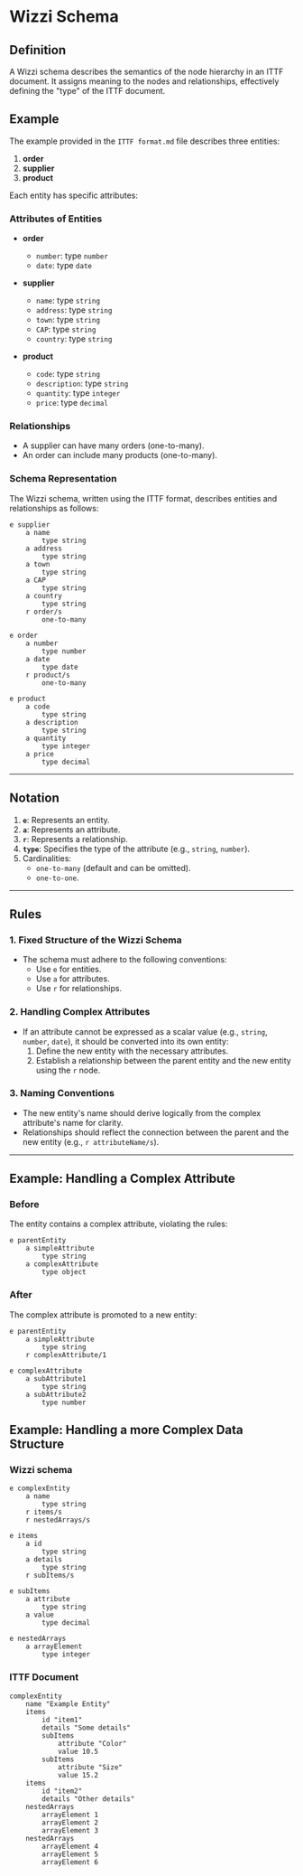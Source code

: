 # Wizzi Schema

## Definition

A Wizzi schema describes the semantics of the node hierarchy in an ITTF document. It assigns meaning to the nodes and relationships, effectively defining the "type" of the ITTF document.

## Example

The example provided in the `ITTF format.md` file describes three entities:  
1. **order**  
2. **supplier**  
3. **product**  

Each entity has specific attributes:  

### Attributes of Entities

- **order**  
  - `number`: type `number`  
  - `date`: type `date`  

- **supplier**  
  - `name`: type `string`  
  - `address`: type `string`  
  - `town`: type `string`  
  - `CAP`: type `string`  
  - `country`: type `string`  

- **product**  
  - `code`: type `string`  
  - `description`: type `string`  
  - `quantity`: type `integer`  
  - `price`: type `decimal`  

### Relationships

- A supplier can have many orders (one-to-many).  
- An order can include many products (one-to-many).  

### Schema Representation

The Wizzi schema, written using the ITTF format, describes entities and relationships as follows:

```ittf
e supplier
    a name
        type string
    a address
        type string
    a town
        type string
    a CAP
        type string
    a country
        type string
    r order/s
        one-to-many

e order
    a number
        type number
    a date
        type date
    r product/s
        one-to-many

e product
    a code
        type string 
    a description
        type string
    a quantity
        type integer
    a price
        type decimal
```

---

## Notation

1. **`e`**: Represents an entity.  
2. **`a`**: Represents an attribute.  
3. **`r`**: Represents a relationship.  
4. **`type`**: Specifies the type of the attribute (e.g., `string`, `number`).  
5. Cardinalities:  
   - `one-to-many` (default and can be omitted).  
   - `one-to-one`.

---

## Rules

### 1. Fixed Structure of the Wizzi Schema
- The schema must adhere to the following conventions:
  - Use `e` for entities.
  - Use `a` for attributes.
  - Use `r` for relationships.

### 2. Handling Complex Attributes
- If an attribute cannot be expressed as a scalar value (e.g., `string`, `number`, `date`), it should be converted into its own entity:
  1. Define the new entity with the necessary attributes.
  2. Establish a relationship between the parent entity and the new entity using the `r` node.

### 3. Naming Conventions
- The new entity's name should derive logically from the complex attribute's name for clarity.
- Relationships should reflect the connection between the parent and the new entity (e.g., `r attributeName/s`).

---

## Example: Handling a Complex Attribute

### Before
The entity contains a complex attribute, violating the rules:

```ittf
e parentEntity
    a simpleAttribute
        type string
    a complexAttribute
        type object
```

### After
The complex attribute is promoted to a new entity:

```ittf
e parentEntity
    a simpleAttribute
        type string
    r complexAttribute/1

e complexAttribute
    a subAttribute1
        type string
    a subAttribute2
        type number
```

## Example: Handling a more Complex Data Structure

### Wizzi schema
```ittf
e complexEntity
    a name
        type string
    r items/s
    r nestedArrays/s

e items
    a id
        type string
    a details
        type string
    r subItems/s

e subItems
    a attribute
        type string
    a value
        type decimal

e nestedArrays
    a arrayElement
        type integer
```

### ITTF Document
```ittf
complexEntity
    name "Example Entity"
    items
        id "item1"
        details "Some details"
        subItems
            attribute "Color"
            value 10.5
        subItems
            attribute "Size"
            value 15.2
    items
        id "item2"
        details "Other details"
    nestedArrays
        arrayElement 1
        arrayElement 2
        arrayElement 3
    nestedArrays
        arrayElement 4
        arrayElement 5
        arrayElement 6
```